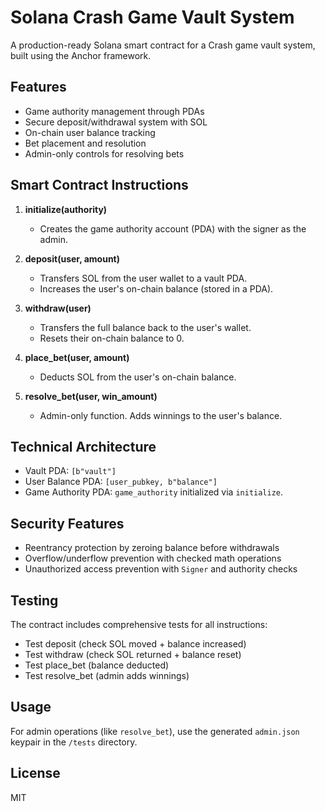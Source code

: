 # Solana Crash Game Vault System

A production-ready Solana smart contract for a Crash game vault system, built using the Anchor framework.

## Features

- Game authority management through PDAs
- Secure deposit/withdrawal system with SOL
- On-chain user balance tracking
- Bet placement and resolution
- Admin-only controls for resolving bets

## Smart Contract Instructions

1. **initialize(authority)**  
   - Creates the game authority account (PDA) with the signer as the admin.

2. **deposit(user, amount)**  
   - Transfers SOL from the user wallet to a vault PDA.  
   - Increases the user's on-chain balance (stored in a PDA).

3. **withdraw(user)**  
   - Transfers the full balance back to the user's wallet.  
   - Resets their on-chain balance to 0.

4. **place_bet(user, amount)**  
   - Deducts SOL from the user's on-chain balance.

5. **resolve_bet(user, win_amount)**  
   - Admin-only function. Adds winnings to the user's balance.

## Technical Architecture

- Vault PDA: `[b"vault"]`
- User Balance PDA: `[user_pubkey, b"balance"]`
- Game Authority PDA: `game_authority` initialized via `initialize`.

## Security Features

- Reentrancy protection by zeroing balance before withdrawals
- Overflow/underflow prevention with checked math operations
- Unauthorized access prevention with `Signer` and authority checks

## Testing

The contract includes comprehensive tests for all instructions:
- Test deposit (check SOL moved + balance increased)
- Test withdraw (check SOL returned + balance reset)
- Test place_bet (balance deducted)
- Test resolve_bet (admin adds winnings)

## Usage

For admin operations (like `resolve_bet`), use the generated `admin.json` keypair in the `/tests` directory.

## License

MIT 
